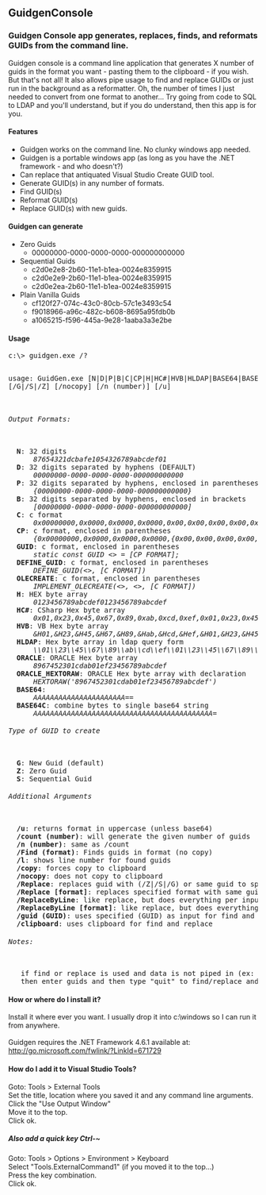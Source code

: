 <h2>GuidgenConsole</h2>

<h3>Guidgen Console app generates, replaces, finds, and reformats GUIDs from the command line.</h3>
<p>
Guidgen console is a command line application that generates X number of guids in the format you want - pasting them to the clipboard - if you wish. But that's not all! It also allows pipe usage to find and replace GUIDs or just run in the background as a reformatter. Oh, the number of times I just needed to convert from one format to another... Try going from code to SQL to LDAP and you'll understand, but if you do understand, then this app is for you.
</p>

<h4>Features</h4>
<ul>
	<li>Guidgen works on the command line. No clunky windows app needed.</li>
 	<li>Guidgen is a portable windows app (as long as you have the .NET framework - and who doesn't?)</li>
 	<li>Can replace that antiquated Visual Studio Create GUID tool.</li>
 	<li>Generate GUID(s) in any number of formats.</li>
 	<li>Find GUID(s)</li>
 	<li>Reformat GUID(s)</li>
 	<li>Replace GUID(s) with new guids.</li>
</ul>

<h4>Guidgen can generate</h4>
<ul>
	<li>Zero Guids
   	<ul><li>00000000-0000-0000-0000-000000000000</li></ul>
  </li>
	<li>Sequential Guids
   <ul><li>c2d0e2e8-2b60-11e1-b1ea-0024e8359915</li>
   <li>c2d0e2e9-2b60-11e1-b1ea-0024e8359915</li>
   <li>c2d0e2ea-2b60-11e1-b1ea-0024e8359915</li></ul>
  </li>
	<li>Plain Vanilla Guids
   <ul><li>cf120f27-074c-43c0-80cb-57c1e3493c54</li>
   <li>f9018966-a96c-482c-b608-8695a95fdb0b</li>
   <li>a1065215-f596-445a-9e28-1aaba3a3e2be</li></ul>
  </li>
</ul>
 
<h4>Usage</h4>
<pre>
c:\> guidgen.exe /?

usage: GuidGen.exe [N|D|P|B|C|CP|H|HC#|HVB|HLDAP|BASE64|BASE64C] [/G|/S|/Z] [/nocopy] [/n (number)] [/u]<br/>
<h6>Output Formats:</h6>
  <b>N</b>: 32 digits
      <i>87654321dcbafe1054326789abcdef01</i>
  <b>D</b>: 32 digits separated by hyphens (DEFAULT)
      <i>00000000-0000-0000-0000-000000000000</i>
  <b>P</b>: 32 digits separated by hyphens, enclosed in parentheses
      <i>{00000000-0000-0000-0000-000000000000}</i>
  <b>B</b>: 32 digits separated by hyphens, enclosed in brackets
      <i>[00000000-0000-0000-0000-000000000000]</i>
  <b>C</b>: c format
      <i>0x00000000,0x0000,0x0000,0x0000,0x00,0x00,0x00,0x00,0x00,0x00</i>
  <b>CP</b>: c format, enclosed in parentheses
      <i>{0x00000000,0x0000,0x0000,0x0000,{0x00,0x00,0x00,0x00,0x00,0x00}}</i>
  <b>GUID</b>: c format, enclosed in parentheses
      <i>static const GUID <> = [CP FORMAT];</i>
  <b>DEFINE_GUID</b>: c format, enclosed in parentheses
      <i>DEFINE_GUID(<>, [C FORMAT])</i>
  <b>OLECREATE</b>: c format, enclosed in parentheses
      <i>IMPLEMENT_OLECREATE(<>, <>, [C FORMAT])</i>
  <b>H</b>: HEX byte array
      <i>0123456789abcdef0123456789abcdef</i>
  <b>HC#</b>: CSharp Hex byte array
      <i>0x01,0x23,0x45,0x67,0x89,0xab,0xcd,0xef,0x01,0x23,0x45,0x67,0x89,0xab,0xcd,0xef</i>
  <b>HVB</b>: VB Hex byte array
      <i>&H01,&H23,&H45,&H67,&H89,&Hab,&Hcd,&Hef,&H01,&H23,&H45,&H67,&H89,&Hab,&Hcd,&Hef</i>
  <b>HLDAP</b>: Hex byte array in ldap query form
      <i>\\01\\23\\45\\67\\89\\ab\\cd\\ef\\01\\23\\45\\67\\89\\ab\\cd\\ef</i>
  <b>ORACLE</b>: ORACLE Hex byte array
      <i>8967452301cdab01ef23456789abcdef</i>
  <b>ORACLE_HEXTORAW</b>: ORACLE Hex byte array with declaration
      <i>HEXTORAW('8967452301cdab01ef23456789abcdef')</i>
  <b>BASE64</b>:
      <i>AAAAAAAAAAAAAAAAAAAAAA==</i>
  <b>BASE64C</b>: combine bytes to single base64 string
      <i>AAAAAAAAAAAAAAAAAAAAAAAAAAAAAAAAAAAAAAAAAAA=</i>
<h6>Type of GUID to create</h6>
  <b>G</b>: New Guid (default)
  <b>Z</b>: Zero Guid
  <b>S</b>: Sequential Guid
<h6>Additional Arguments</h6>
  <b>/u</b>: returns format in uppercase (unless base64)
  <b>/count (number)</b>: will generate the given number of guids
  <b>/n (number)</b>: same as /count
  <b>/Find (format)</b>: Finds guids in format (no copy)
  <b>/l</b>: shows line number for found guids
  <b>/copy</b>: forces copy to clipboard
  <b>/nocopy</b>: does not copy to clipboard
  <b>/Replace</b>: replaces guid with (/Z|/S|/G) or same guid to specified output format (nocopy) (no-BASE64C)
  <b>/Replace [format]</b>: replaces specified format with same guid or new guid if (/Z|/S|/G) is specified to specified output format (nocopy)
  <b>/ReplaceByLine</b>: like replace, but does everything per input line. (see above)
  <b>/ReplaceByLine [format]</b>: like replace, but does everything per input line. (see above)
  <b>/guid (GUID)</b>: uses specified (GUID) as input for find and replace.
  <b>/clipboard</b>: uses clipboard for find and replace
<h6>Notes:</h6>
   if find or replace is used and data is not piped in (ex: more find.txt | guidgen /find) 
   then enter guids and then type "quit" to find/replace and end.
</pre>	

<h4>How or where do I install it?</h4>
 Install it where ever you want. I usually drop it into c:\windows so I can run it from anywhere.<br/><br/>
 Guidgen requires the .NET Framework 4.6.1 available at: <a href="http://go.microsoft.com/fwlink/?LinkId=671729">http://go.microsoft.com/fwlink/?LinkId=671729</a>

<h4>How do I add it to Visual Studio Tools?</h4>
 Goto: Tools > External Tools<br/>
 Set the title, location where you saved it and any command line arguments.<br/>
 Click the "Use Output Window"<br/>
 Move it to the top.<br/>
 Click ok.<br/>

 <h5>Also add a quick key Ctrl-~</h5>
  Goto: Tools > Options > Environment > Keyboard <br/>
  Select "Tools.ExternalCommand1" (if you moved it to the top...)<br/>
  Press the key combination. <br/>
  Click ok. <br/>
</pre>
